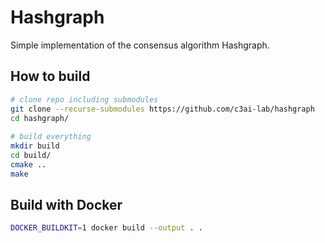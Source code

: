 
# Hashgraph

Simple implementation of the consensus algorithm Hashgraph.

## How to build

```bash
# clone repo including submodules
git clone --recurse-submodules https://github.com/c3ai-lab/hashgraph
cd hashgraph/
 
# build everything
mkdir build
cd build/
cmake ..
make
```

## Build with Docker

```bash
DOCKER_BUILDKIT=1 docker build --output . .
```